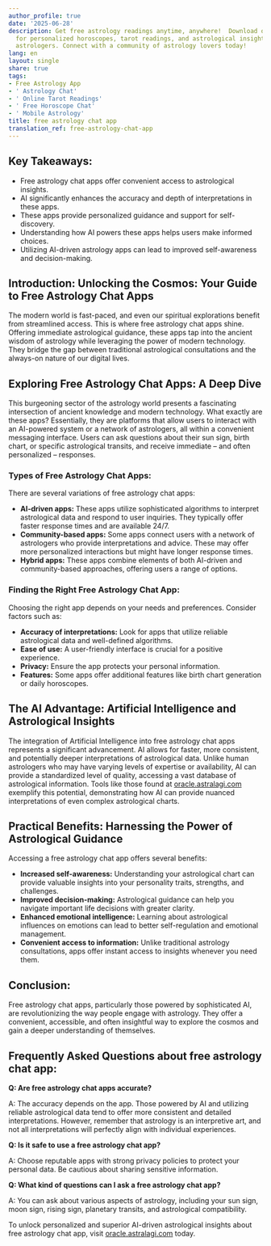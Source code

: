```yaml
---
author_profile: true
date: '2025-06-28'
description: Get free astrology readings anytime, anywhere!  Download our chat app
  for personalized horoscopes, tarot readings, and astrological insights from expert
  astrologers. Connect with a community of astrology lovers today!
lang: en
layout: single
share: true
tags:
- Free Astrology App
- ' Astrology Chat'
- ' Online Tarot Readings'
- ' Free Horoscope Chat'
- ' Mobile Astrology'
title: free astrology chat app
translation_ref: free-astrology-chat-app
---
```


## Key Takeaways:

* Free astrology chat apps offer convenient access to astrological insights.
* AI significantly enhances the accuracy and depth of interpretations in these apps.
* These apps provide personalized guidance and support for self-discovery.
* Understanding how AI powers these apps helps users make informed choices.
* Utilizing AI-driven astrology apps can lead to improved self-awareness and decision-making.

## Introduction:  Unlocking the Cosmos: Your Guide to Free Astrology Chat Apps

The modern world is fast-paced, and even our spiritual explorations benefit from streamlined access.  This is where free astrology chat apps shine.  Offering immediate astrological guidance, these apps tap into the ancient wisdom of astrology while leveraging the power of modern technology. They bridge the gap between traditional astrological consultations and the always-on nature of our digital lives.

## Exploring Free Astrology Chat Apps: A Deep Dive

This burgeoning sector of the astrology world presents a fascinating intersection of ancient knowledge and modern technology.  What exactly are these apps?  Essentially, they are platforms that allow users to interact with an AI-powered system or a network of astrologers, all within a convenient messaging interface. Users can ask questions about their sun sign, birth chart, or specific astrological transits, and receive immediate – and often personalized – responses.

### Types of Free Astrology Chat Apps:

There are several variations of free astrology chat apps:

* **AI-driven apps:** These apps utilize sophisticated algorithms to interpret astrological data and respond to user inquiries.  They typically offer faster response times and are available 24/7.
* **Community-based apps:**  Some apps connect users with a network of astrologers who provide interpretations and advice.  These may offer more personalized interactions but might have longer response times.
* **Hybrid apps:**  These apps combine elements of both AI-driven and community-based approaches, offering users a range of options.

### Finding the Right Free Astrology Chat App:

Choosing the right app depends on your needs and preferences. Consider factors such as:

* **Accuracy of interpretations:**  Look for apps that utilize reliable astrological data and well-defined algorithms.
* **Ease of use:**  A user-friendly interface is crucial for a positive experience.
* **Privacy:** Ensure the app protects your personal information.
* **Features:** Some apps offer additional features like birth chart generation or daily horoscopes.

## The AI Advantage:  Artificial Intelligence and Astrological Insights

The integration of Artificial Intelligence into free astrology chat apps represents a significant advancement. AI allows for faster, more consistent, and potentially deeper interpretations of astrological data. Unlike human astrologers who may have varying levels of expertise or availability, AI can provide a standardized level of quality, accessing a vast database of astrological information.  Tools like those found at [oracle.astralagi.com](https://oracle.astralagi.com) exemplify this potential, demonstrating how AI can provide nuanced interpretations of even complex astrological charts.

## Practical Benefits:  Harnessing the Power of Astrological Guidance

Accessing a free astrology chat app offers several benefits:

* **Increased self-awareness:** Understanding your astrological chart can provide valuable insights into your personality traits, strengths, and challenges.
* **Improved decision-making:**  Astrological guidance can help you navigate important life decisions with greater clarity.
* **Enhanced emotional intelligence:** Learning about astrological influences on emotions can lead to better self-regulation and emotional management.
* **Convenient access to information:** Unlike traditional astrology consultations, apps offer instant access to insights whenever you need them.

## Conclusion:

Free astrology chat apps, particularly those powered by sophisticated AI, are revolutionizing the way people engage with astrology. They offer a convenient, accessible, and often insightful way to explore the cosmos and gain a deeper understanding of themselves.

## Frequently Asked Questions about free astrology chat app:

**Q: Are free astrology chat apps accurate?**

A: The accuracy depends on the app.  Those powered by AI and utilizing reliable astrological data tend to offer more consistent and detailed interpretations. However, remember that astrology is an interpretive art, and not all interpretations will perfectly align with individual experiences.

**Q: Is it safe to use a free astrology chat app?**

A:  Choose reputable apps with strong privacy policies to protect your personal data.  Be cautious about sharing sensitive information.

**Q: What kind of questions can I ask a free astrology chat app?**

A: You can ask about various aspects of astrology, including your sun sign, moon sign, rising sign, planetary transits, and astrological compatibility.


To unlock personalized and superior AI-driven astrological insights about free astrology chat app, visit [oracle.astralagi.com](https://oracle.astralagi.com) today.